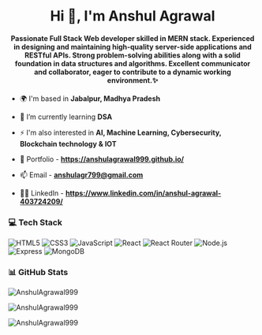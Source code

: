 <h1 align="center"> Hi 👋, I'm Anshul Agrawal </h1>

<h4 align="center">Passionate Full Stack Web developer skilled in MERN stack. Experienced in designing and maintaining high-quality server-side
applications and RESTful APIs. Strong problem-solving abilities along with a solid foundation in data structures and algorithms. Excellent communicator and collaborator, eager to contribute to a dynamic working environment.✨</h4>

- 🌍 I'm based in **Jabalpur, Madhya Pradesh**

- 🌱 I’m currently learning **DSA**
 
- ⚡ I'm also interested in **AI, Machine Learning, Cybersecurity, Blockchain technology & IOT**

- 💼 Portfolio - **https://anshulagrawal999.github.io/**

- 📫 Email - **anshulagr799@gmail.com**

- 👨‍💻 LinkedIn - **https://www.linkedin.com/in/anshul-agrawal-403724209/**

### 💻 Tech Stack

![HTML5](https://img.shields.io/badge/html5-%23E34F26.svg?style=for-the-badge&logo=html5&logoColor=white) 
![CSS3](https://img.shields.io/badge/css3-%231572B6.svg?style=for-the-badge&logo=css3&logoColor=white) 
![JavaScript](https://img.shields.io/badge/javascript-%23323330.svg?style=for-the-badge&logo=javascript&logoColor=%23F7DF1E) 
![React](https://img.shields.io/badge/react-%2320232a.svg?style=for-the-badge&logo=react&logoColor=%2361DAFB) 
![React Router](https://img.shields.io/badge/React_Router-CA4245?style=for-the-badge&logo=react-router&logoColor=white)
![Node.js](https://img.shields.io/badge/Node.js-%234ea94b.svg?style=for-the-badge&logo=node.js&logoColor=white) 
![Express](https://img.shields.io/badge/Express-%23404d59.svg?style=for-the-badge) 
![MongoDB](https://img.shields.io/badge/MongoDB-%234ea94b.svg?style=for-the-badge&logo=mongodb&logoColor=white) 

### 📊 GitHub Stats

<p><img align="center" src="https://github-readme-stats.vercel.app/api?username=AnshulAgrawal999&show_icons=true&locale=en" alt="AnshulAgrawal999" /></p>

<p><img align="center" src="https://github-readme-streak-stats.herokuapp.com/?user=AnshulAgrawal999&" alt="AnshulAgrawal999" /></p>

<p><img align="left" src="https://github-readme-stats.vercel.app/api/top-langs?username=AnshulAgrawal999&show_icons=true&locale=en&layout=compact" alt="AnshulAgrawal999" /></p>


